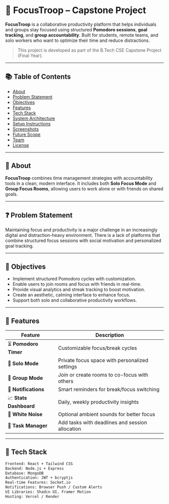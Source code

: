 # 🧠 FocusTroop – Capstone Project

**FocusTroop** is a collaborative productivity platform that helps individuals and groups stay focused using structured **Pomodoro sessions**, **goal tracking**, and **group accountability**. Built for students, remote teams, and solo workers who want to optimize their time and reduce distractions.

> This project is developed as part of the B.Tech CSE Capstone Project (Final Year).

---

## 📚 Table of Contents

- [About](#about)
- [Problem Statement](#problem-statement)
- [Objectives](#objectives)
- [Features](#features)
- [Tech Stack](#tech-stack)
- [System Architecture](#system-architecture)
- [Setup Instructions](#setup-instructions)
- [Screenshots](#screenshots)
- [Future Scope](#future-scope)
- [Team](#team)
- [License](#license)

---

## 📖 About

**FocusTroop** combines time management strategies with accountability tools in a clean, modern interface. It includes both **Solo Focus Mode** and **Group Focus Rooms**, allowing users to work alone or with friends on shared goals.

---

## ❓ Problem Statement

Maintaining focus and productivity is a major challenge in an increasingly digital and distraction-heavy environment. There is a lack of platforms that combine structured focus sessions with social motivation and personalized goal tracking.

---

## 🎯 Objectives

- Implement structured Pomodoro cycles with customization.
- Enable users to join rooms and focus with friends in real-time.
- Provide visual analytics and streak tracking to boost motivation.
- Create an aesthetic, calming interface to enhance focus.
- Support both solo and collaborative productivity workflows.

---

## 🚀 Features

| Feature | Description |
|--------|-------------|
| ⏳ **Pomodoro Timer** | Customizable focus/break cycles |
| 🧘 **Solo Mode** | Private focus space with personalized settings |
| 👥 **Group Mode** | Join or create rooms to co-focus with others |
| 🔔 **Notifications** | Smart reminders for break/focus switching |
| 📈 **Stats Dashboard** | Daily, weekly productivity insights |
| 🌿 **White Noise** | Optional ambient sounds for better focus |
| 🧩 **Task Manager** | Add tasks with deadlines and session allocation |

---

## 🧰 Tech Stack

```sh
Frontend: React + Tailwind CSS  
Backend: Node.js + Express  
Database: MongoDB  
Authentication: JWT + bcryptjs  
Real-time Features: Socket.io  
Notifications: Browser Push / Custom Alerts  
UI Libraries: Shadcn UI, Framer Motion  
Hosting: Vercel / Render
